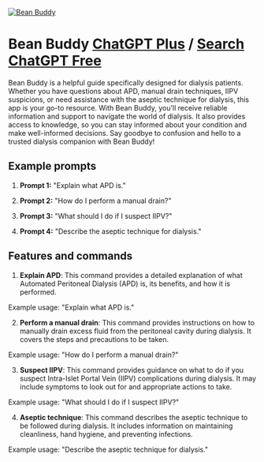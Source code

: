 
[![Bean Buddy](https://files.oaiusercontent.com/file-C9CyiLuW7ajAoc5TmUidD1Rn?se=2123-10-17T01%3A25%3A01Z&sp=r&sv=2021-08-06&sr=b&rscc=max-age%3D31536000%2C%20immutable&rscd=attachment%3B%20filename%3D58be5b4a-e317-4f80-bd46-6b2675887abd.png&sig=ftaWeqnpLyNsgJr5YjsSHXYDm2sJMeqdNiJKBUFD8JE%3D)](https://chat.openai.com/g/g-VP6vdHdhs-bean-buddy)

# Bean Buddy [ChatGPT Plus](https://chat.openai.com/g/g-VP6vdHdhs-bean-buddy) / [Search ChatGPT Free](https://gptcall.net/index.html#/?search=Bean%20Buddy)

Bean Buddy is a helpful guide specifically designed for dialysis patients. Whether you have questions about APD, manual drain techniques, IIPV suspicions, or need assistance with the aseptic technique for dialysis, this app is your go-to resource. With Bean Buddy, you'll receive reliable information and support to navigate the world of dialysis. It also provides access to knowledge, so you can stay informed about your condition and make well-informed decisions. Say goodbye to confusion and hello to a trusted dialysis companion with Bean Buddy!

## Example prompts

1. **Prompt 1:** "Explain what APD is."

2. **Prompt 2:** "How do I perform a manual drain?"

3. **Prompt 3:** "What should I do if I suspect IIPV?"

4. **Prompt 4:** "Describe the aseptic technique for dialysis."

## Features and commands

1. **Explain APD**: This command provides a detailed explanation of what Automated Peritoneal Dialysis (APD) is, its benefits, and how it is performed.

Example usage: "Explain what APD is."

2. **Perform a manual drain**: This command provides instructions on how to manually drain excess fluid from the peritoneal cavity during dialysis. It covers the steps and precautions to be taken.

Example usage: "How do I perform a manual drain?"

3. **Suspect IIPV**: This command provides guidance on what to do if you suspect Intra-Islet Portal Vein (IIPV) complications during dialysis. It may include symptoms to look out for and appropriate actions to take.

Example usage: "What should I do if I suspect IIPV?"

4. **Aseptic technique**: This command describes the aseptic technique to be followed during dialysis. It includes information on maintaining cleanliness, hand hygiene, and preventing infections.

Example usage: "Describe the aseptic technique for dialysis."


